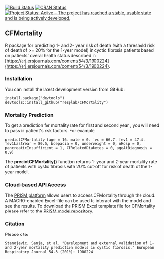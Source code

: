 [![Build Status](https://travis-ci.org/resplab/CFMortality.svg?branch=master)](https://travis-ci.org/resplab/CFMortality)
[![CRAN Status](https://www.r-pkg.org/badges/version/CFMortality)](https://cran.r-project.org/web/packages/CFMortality/index.html)
[![Project Status: Active – The project has reached a stable, usable state and is being actively developed.](https://www.repostatus.org/badges/latest/active.svg)](https://www.repostatus.org/#active)

## CFMortality
R package for predicting 1- and 2- year risk of death (with  a threshold risk of death of >= 20% for the 1-year model) in cyctic fibrosis patients based on patients' overal health status described in [https://erj.ersjournals.com/content/54/3/1900224](https://erj.ersjournals.com/content/54/3/1900224).


### Installation
You can install the latest development version from GitHub:

```
install.package("devtools")
devtools::install_github("resplab/CFMortality")
```

### Mortality Prediction

To get a prediction for mortality rate for first and second year , you will need to pass in patient's risk factors. For example: 

```
predictCFMortality (age = 16, male = 0, fvc = 66.7, fev1 = 47.4, fev1LastYear = 80.5, bcepacia = 0, underweight = 0, nHosp = 0, pancreaticInsufficient = 1, CFRelatedDiabetes = 0, ageAtDiagnosis = 0.9)

```

The **predictCFMortality()** function returns 1- year and 2-year mortality rate of patients with cystic fibrosis with 20% cut-off for risk of death of the 1-year model.

### Cloud-based API Access
The [PRISM platform](http://prism.resp.core.ubc.ca) allows users to access CFMortality through the cloud. A MACRO-enabled Excel-file can be used to interact with the model and see the results. To download the PRISM Excel template file for CFMortality please refer to the [PRISM model repository](http://resp.core.ubc.ca/ipress/prism).


### Citation

Please cite: 

```
Stanojevic, Sanja, et al. "Development and external validation of 1-and 2-year mortality prediction models in cystic fibrosis." European Respiratory Journal 54.3 (2019): 1900224.
```
